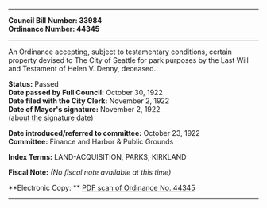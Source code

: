 * * * * *  
  
**Council Bill Number: [](#h0)[](#h2)33984**   
**Ordinance Number: 44345**  
  
* * * * *  
  
An Ordinance accepting, subject to testamentary conditions, certain property devised to The City of Seattle for park purposes by the Last Will and Testament of Helen V. Denny, deceased.  
  
**Status:** Passed   
**Date passed by Full Council:** October 30, 1922   
**Date filed with the City Clerk:** November 2, 1922   
**Date of Mayor's signature:** November 2, 1922   
[(about the signature date)](/~public/approvaldate.htm)   
  
  
**Date introduced/referred to committee:** October 23, 1922   
**Committee:** Finance and Harbor & Public Grounds   
  
**Index Terms:** LAND-ACQUISITION, PARKS, KIRKLAND  
  
**Fiscal Note:** *(No fiscal note available at this time)*  
  
**Electronic Copy: ** [PDF scan of Ordinance No. 44345](/~archives/Ordinances/Ord_44345.pdf)  
  
* * * * *  
